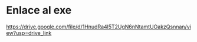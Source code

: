 ﻿# Enlace al exe
 https://drive.google.com/file/d/1HnudRa4l5T2UgN6nNtamtUOakzQsnnan/view?usp=drive_link
